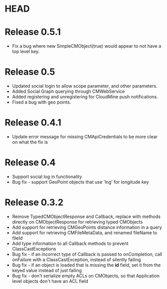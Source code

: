 HEAD
=====

Release 0.5.1
=====
* Fix a bug where new SimpleCMObject(true) would appear to not have a top level key.

Release 0.5
=====
* Updated social login to allow scope parameter, and other parameters.
* Added Social Graph querying through CMWebService
* Added registering and unregistering for CloudMine push notifications.
* Fixed a bug with geo points.

Release 0.4.1
=====
* Update error message for missing CMApiCredentials to be more clear on what the fix is

Release 0.4
=====
* Support social log in functionality
* Bug fix - support GeoPoint objects that use 'lng' for longitude key

Release 0.3.2
=====
* Remove TypedCMObjectResponse and Callback, replace with methods directly on CMObjectResponse for retrieving typed CMObjects
* Add support for retrieving CMGeoPoints distance information in a query
* Add support for retrieving CMFileMetaData, and renamed fileName to fileId
* Add type information to all Callback methods to prevent ClassCastExceptions
* Bug fix - if an incorrect type of Callback is passed to onCompletion, call onFailure with a ClassCastException, instead of silently failing
* Bug fix - if an object is loaded that is missing the __id__ field, set it from the keyed value instead of just failing
* Bug fix - don't serialize empty ACLs on CMObjects, so that Application level objects don't have an ACL field

